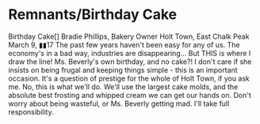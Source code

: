 # Remnants/Birthday Cake

Birthday Cake[]
Bradie Phillips, Bakery Owner
Holt Town, East Chalk Peak
March 9, ▮▮17
The past few years haven't been easy for any of us. The economy's in a bad way, industries are disappearing... But THIS is where I draw the line! Ms. Beverly's own birthday, and no cake?! I don't care if she insists on being frugal and keeping things simple - this is an important occasion. It's a question of prestige for the whole of Holt Town, if you ask me. No, this is what we'll do. We'll use the largest cake molds, and the absolute best frosting and whipped cream we can get our hands on. Don't worry about being wasteful, or Ms. Beverly getting mad. I'll take full responsibility.
